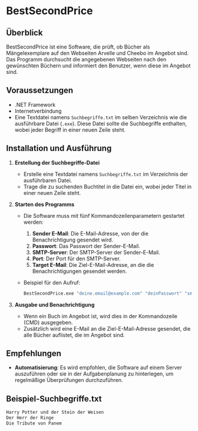 # BestSecondPrice

## Überblick
BestSecondPrice ist eine Software, die prüft, ob Bücher als Mängelexemplare auf den Webseiten Arvelle und Cheebo im Angebot sind. Das Programm durchsucht die angegebenen Webseiten nach den gewünschten Büchern und informiert den Benutzer, wenn diese im Angebot sind.

## Voraussetzungen

- .NET Framework
- Internetverbindung
- Eine Textdatei namens `Suchbegriffe.txt` im selben Verzeichnis wie die ausführbare Datei (`.exe`). Diese Datei sollte die Suchbegriffe enthalten, wobei jeder Begriff in einer neuen Zeile steht.

## Installation und Ausführung

1. **Erstellung der Suchbegriffe-Datei**
   - Erstelle eine Textdatei namens `Suchbegriffe.txt` im Verzeichnis der ausführbaren Datei.
   - Trage die zu suchenden Buchtitel in die Datei ein, wobei jeder Titel in einer neuen Zeile steht.

2. **Starten des Programms**
   - Die Software muss mit fünf Kommandozeilenparametern gestartet werden:
     1. **Sender E-Mail**: Die E-Mail-Adresse, von der die Benachrichtigung gesendet wird.
     2. **Passwort**: Das Passwort der Sender-E-Mail.
     3. **SMTP-Server**: Der SMTP-Server der Sender-E-Mail.
     4. **Port**: Der Port für den SMTP-Server.
     5. **Target E-Mail**: Die Ziel-E-Mail-Adresse, an die die Benachrichtigungen gesendet werden.

   - Beispiel für den Aufruf:
     ```sh
     BestSecondPrice.exe "deine.email@example.com" "deinPasswort" "smtp.example.com" "587" "ziel.email@example.com"
     ```

3. **Ausgabe und Benachrichtigung**
   - Wenn ein Buch im Angebot ist, wird dies in der Kommandozeile (CMD) ausgegeben.
   - Zusätzlich wird eine E-Mail an die Ziel-E-Mail-Adresse gesendet, die alle Bücher auflistet, die im Angebot sind.

## Empfehlungen

- **Automatisierung**: Es wird empfohlen, die Software auf einem Server auszuführen oder sie in der Aufgabenplanung zu hinterlegen, um regelmäßige Überprüfungen durchzuführen.

## Beispiel-Suchbegriffe.txt

```txt
Harry Potter und der Stein der Weisen
Der Herr der Ringe
Die Tribute von Panem
